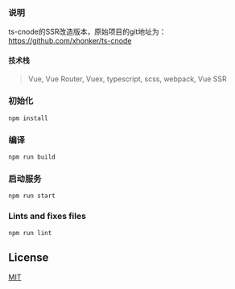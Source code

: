 ### 说明

ts-cnode的SSR改造版本，原始项目的git地址为：https://github.com/xhonker/ts-cnode

#### 技术栈

> Vue, Vue Router, Vuex, typescript, scss, webpack, Vue SSR

### 初始化
```
npm install
```

### 编译
```
npm run build
```

### 启动服务
```
npm run start
```

### Lints and fixes files
```
npm run lint
```

## License

[MIT](./LICENSE)

